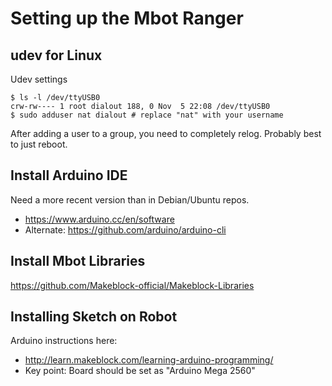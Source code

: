 
# Setting up the Mbot Ranger

## udev for Linux

Udev settings

```
$ ls -l /dev/ttyUSB0
crw-rw---- 1 root dialout 188, 0 Nov  5 22:08 /dev/ttyUSB0
$ sudo adduser nat dialout # replace "nat" with your username
```

After adding a user to a group, you need to completely relog. Probably best to
just reboot.

## Install Arduino IDE

Need a more recent version than in Debian/Ubuntu repos.

 - https://www.arduino.cc/en/software
 - Alternate: https://github.com/arduino/arduino-cli

## Install Mbot Libraries

https://github.com/Makeblock-official/Makeblock-Libraries

## Installing Sketch on Robot

Arduino instructions here: 

 - http://learn.makeblock.com/learning-arduino-programming/
 - Key point: Board should be set as "Arduino Mega 2560"
